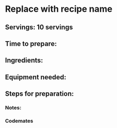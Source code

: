 # Replace with recipe name

## Servings:  10 servings

## Time to prepare: 

## Ingredients:


## Equipment needed:


## Steps for preparation:



### Notes:



### Codemates #
